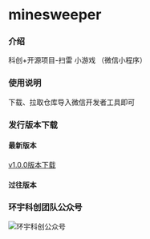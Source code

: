 # minesweeper

### 介绍
科创+开源项目-扫雷 小游戏
（微信小程序）

### 使用说明
下载、拉取仓库导入微信开发者工具即可

### 发行版本下载
#### 最新版本
[v1.0.0版本下载](https://gitee.com/hykc-information/minesweeper/releases/download/v1.0.0/minesweeper-v1.0.0.apk)
#### 过往版本

### 环宇科创团队公众号
![环宇科创公众号](https://foruda.gitee.com/images/1697297888025013597/e7a35b0d_11404214.png "下载 (2).png")
